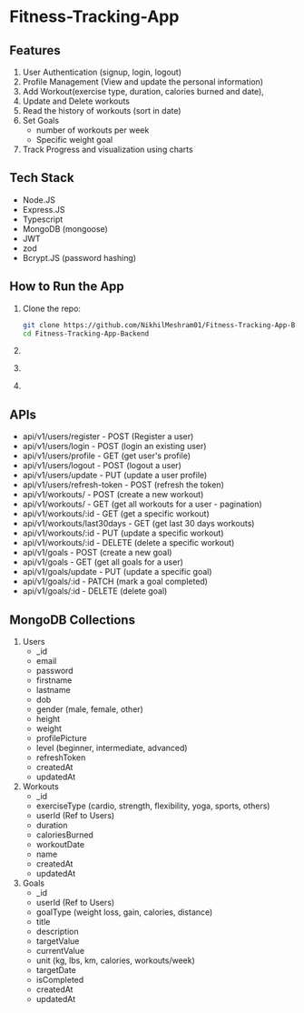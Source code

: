 # Fitness-Tracking-App

## Features

1. User Authentication (signup, login, logout)
2. Profile Management (View and update the personal information)
3. Add Workout(exercise type, duration, calories burned and date),
4. Update and Delete workouts
5. Read the history of workouts (sort in date)
6. Set Goals
   - number of workouts per week
   - Specific weight goal
7. Track Progress and visualization using charts

## Tech Stack

- Node.JS
- Express.JS
- Typescript
- MongoDB (mongoose)
- JWT
- zod
- Bcrypt.JS (password hashing)

## How to Run the App

1. Clone the repo:
   ```bash
   git clone https://github.com/NikhilMeshram01/Fitness-Tracking-App-Backend.git
   cd Fitness-Tracking-App-Backend
   ```
2. ```npm install

   ```

3. ```npm run build

   ```

4. ```npm start

   ```

## APIs

- api/v1/users/register - POST (Register a user)
- api/v1/users/login - POST (login an existing user)
- api/v1/users/profile - GET (get user's profile)
- api/v1/users/logout - POST (logout a user)
- api/v1/users/update - PUT (update a user profile)
- api/v1/users/refresh-token - POST (refresh the token)
- api/v1/workouts/ - POST (create a new workout)
- api/v1/workouts/ - GET (get all workouts for a user - pagination)
- api/v1/workouts/:id - GET (get a specific workout)
- api/v1/workouts/last30days - GET (get last 30 days workouts)
- api/v1/workouts/:id - PUT (update a specific workout)
- api/v1/workouts/:id - DELETE (delete a specific workout)
- api/v1/goals - POST (create a new goal)
- api/v1/goals - GET (get all goals for a user)
- api/v1/goals/update - PUT (update a specific goal)
- api/v1/goals/:id - PATCH (mark a goal completed)
- api/v1/goals/:id - DELETE (delete goal)

## MongoDB Collections

1. Users
   - \_id
   - email
   - password
   - firstname
   - lastname
   - dob
   - gender (male, female, other)
   - height
   - weight
   - profilePicture
   - level (beginner, intermediate, advanced)
   - refreshToken
   - createdAt
   - updatedAt
2. Workouts
   - \_id
   - exerciseType (cardio, strength, flexibility, yoga, sports, others)
   - userId (Ref to Users)
   - duration
   - caloriesBurned
   - workoutDate
   - name
   - createdAt
   - updatedAt
3. Goals
   - \_id
   - userId (Ref to Users)
   - goalType (weight loss, gain, calories, distance)
   - title
   - description
   - targetValue
   - currentValue
   - unit (kg, lbs, km, calories, workouts/week)
   - targetDate
   - isCompleted
   - createdAt
   - updatedAt

```

```
